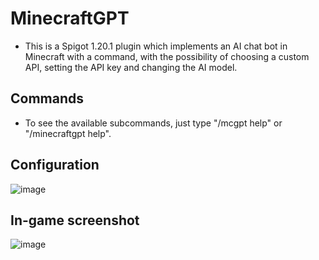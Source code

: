 # MinecraftGPT

- This is a Spigot 1.20.1 plugin which implements an AI chat bot in Minecraft with a command, with the possibility of choosing a custom API, setting the API key and changing the AI model.

## Commands
- To see the available subcommands, just type "/mcgpt help" or "/minecraftgpt help".

## Configuration
![image](https://github.com/Dududini1/MinecraftGPT/assets/143443695/e1503e96-0b6e-4356-a506-953aad4e9a48)

## In-game screenshot
![image](https://github.com/Dududini1/MinecraftGPT/assets/143443695/c914a3f9-ca6d-4b62-a0be-3881da74b47d)
